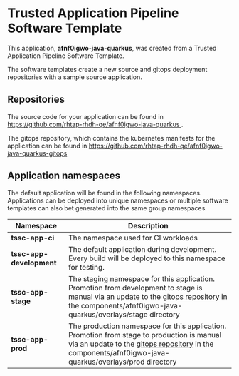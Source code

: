 # Trusted Application Pipeline Software Template

This application, **afnf0igwo-java-quarkus**, was created from a Trusted Application Pipeline Software Template.

The software templates create a new source and gitops deployment repositories with a sample source application. 

## Repositories

The source code for your application can be found in [https://github.com/rhtap-rhdh-qe/afnf0igwo-java-quarkus ](https://github.com/rhtap-rhdh-qe/afnf0igwo-java-quarkus ).
 
The gitops repository, which contains the kubernetes manifests for the application can be found in 
[https://github.com/rhtap-rhdh-qe/afnf0igwo-java-quarkus-gitops ](https://github.com/rhtap-rhdh-qe/afnf0igwo-java-quarkus-gitops ) 

## Application namespaces 

The default application will be found in the following namespaces. Applications can be deployed into unique namespaces or multiple software templates can also bet generated into the same group namespaces.  

|  Namespace   |  Description   |  
| -------- | -------- |
| **tssc-app-ci** | The namespace used for CI workloads |
| **tssc-app-development** | The default application during development. Every build will be deployed to this namespace for testing. |
| **tssc-app-stage** | The staging namespace for this application. Promotion from development to stage is manual via an update to the [gitops repository](https://github.com/rhtap-rhdh-qe/afnf0igwo-java-quarkus-gitops ) in the components/afnf0igwo-java-quarkus/overlays/stage directory |
| **tssc-app-prod** | The production namespace for this application. Promotion from stage to production is manual via an update to the [gitops repository](https://github.com/rhtap-rhdh-qe/afnf0igwo-java-quarkus-gitops ) in the components/afnf0igwo-java-quarkus/overlays/prod directory |